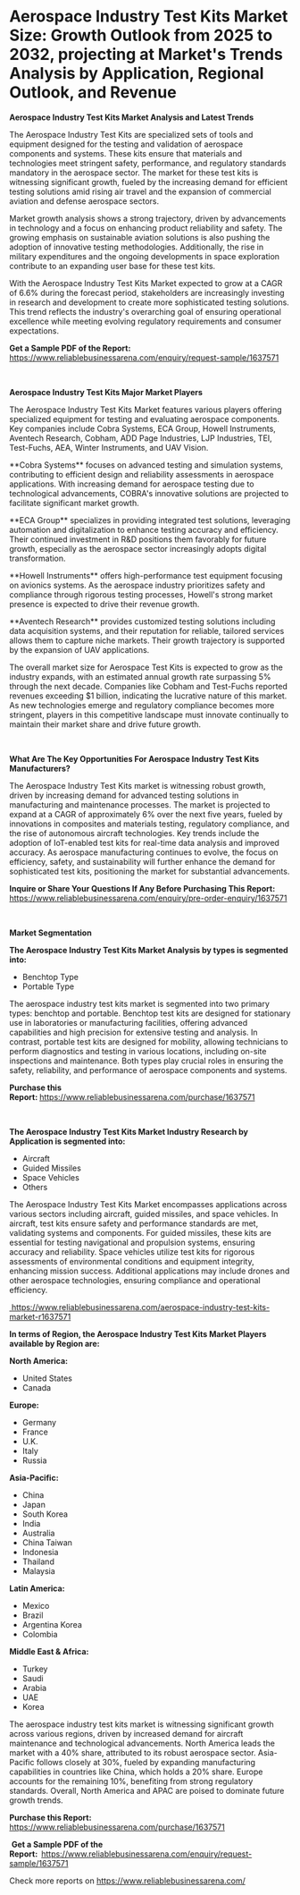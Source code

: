 <p><h1>Aerospace Industry Test Kits Market Size: Growth Outlook from 2025 to 2032, projecting at Market's Trends Analysis by Application, Regional Outlook, and Revenue</h1></p><p><strong>Aerospace Industry Test Kits Market Analysis and Latest Trends</strong></p>
<p><p>The Aerospace Industry Test Kits are specialized sets of tools and equipment designed for the testing and validation of aerospace components and systems. These kits ensure that materials and technologies meet stringent safety, performance, and regulatory standards mandatory in the aerospace sector. The market for these test kits is witnessing significant growth, fueled by the increasing demand for efficient testing solutions amid rising air travel and the expansion of commercial aviation and defense aerospace sectors.</p><p>Market growth analysis shows a strong trajectory, driven by advancements in technology and a focus on enhancing product reliability and safety. The growing emphasis on sustainable aviation solutions is also pushing the adoption of innovative testing methodologies. Additionally, the rise in military expenditures and the ongoing developments in space exploration contribute to an expanding user base for these test kits.</p><p>With the Aerospace Industry Test Kits Market expected to grow at a CAGR of 6.6% during the forecast period, stakeholders are increasingly investing in research and development to create more sophisticated testing solutions. This trend reflects the industry's overarching goal of ensuring operational excellence while meeting evolving regulatory requirements and consumer expectations.</p></p>
<p><strong>Get a Sample PDF of the Report:&nbsp;</strong> <a href="https://www.reliablebusinessarena.com/enquiry/request-sample/1637571?utm_campaign=2396&utm_medium=2&utm_source=Github&utm_content=ia&utm_term=23032025&utm_id=aerospace-industry-test-kits">https://www.reliablebusinessarena.com/enquiry/request-sample/1637571</a></p>
<p>&nbsp;</p>
<p><strong>Aerospace Industry Test Kits Major Market Players</strong></p>
<p><p>The Aerospace Industry Test Kits Market features various players offering specialized equipment for testing and evaluating aerospace components. Key companies include Cobra Systems, ECA Group, Howell Instruments, Aventech Research, Cobham, ADD Page Industries, LJP Industries, TEI, Test-Fuchs, AEA, Winter Instruments, and UAV Vision.</p><p>**Cobra Systems** focuses on advanced testing and simulation systems, contributing to efficient design and reliability assessments in aerospace applications. With increasing demand for aerospace testing due to technological advancements, COBRA's innovative solutions are projected to facilitate significant market growth.</p><p>**ECA Group** specializes in providing integrated test solutions, leveraging automation and digitalization to enhance testing accuracy and efficiency. Their continued investment in R&D positions them favorably for future growth, especially as the aerospace sector increasingly adopts digital transformation.</p><p>**Howell Instruments** offers high-performance test equipment focusing on avionics systems. As the aerospace industry prioritizes safety and compliance through rigorous testing processes, Howell's strong market presence is expected to drive their revenue growth.</p><p>**Aventech Research** provides customized testing solutions including data acquisition systems, and their reputation for reliable, tailored services allows them to capture niche markets. Their growth trajectory is supported by the expansion of UAV applications.</p><p>The overall market size for Aerospace Test Kits is expected to grow as the industry expands, with an estimated annual growth rate surpassing 5% through the next decade. Companies like Cobham and Test-Fuchs reported revenues exceeding $1 billion, indicating the lucrative nature of this market. As new technologies emerge and regulatory compliance becomes more stringent, players in this competitive landscape must innovate continually to maintain their market share and drive future growth.</p></p>
<p>&nbsp;</p>
<p><strong>What Are The Key Opportunities For Aerospace Industry Test Kits Manufacturers?</strong></p>
<p><p>The Aerospace Industry Test Kits market is witnessing robust growth, driven by increasing demand for advanced testing solutions in manufacturing and maintenance processes. The market is projected to expand at a CAGR of approximately 6% over the next five years, fueled by innovations in composites and materials testing, regulatory compliance, and the rise of autonomous aircraft technologies. Key trends include the adoption of IoT-enabled test kits for real-time data analysis and improved accuracy. As aerospace manufacturing continues to evolve, the focus on efficiency, safety, and sustainability will further enhance the demand for sophisticated test kits, positioning the market for substantial advancements.</p></p>
<p><strong>Inquire or Share Your Questions If Any Before Purchasing This Report:</strong> <a href="https://www.reliablebusinessarena.com/enquiry/pre-order-enquiry/1637571?utm_campaign=2396&utm_medium=2&utm_source=Github&utm_content=ia&utm_term=23032025&utm_id=aerospace-industry-test-kits">https://www.reliablebusinessarena.com/enquiry/pre-order-enquiry/1637571</a></p>
<p>&nbsp;</p>
<p><strong>Market Segmentation</strong></p>
<p><strong>The Aerospace Industry Test Kits Market Analysis by types is segmented into:</strong></p>
<p><ul><li>Benchtop Type</li><li>Portable Type</li></ul></p>
<p><p>The aerospace industry test kits market is segmented into two primary types: benchtop and portable. Benchtop test kits are designed for stationary use in laboratories or manufacturing facilities, offering advanced capabilities and high precision for extensive testing and analysis. In contrast, portable test kits are designed for mobility, allowing technicians to perform diagnostics and testing in various locations, including on-site inspections and maintenance. Both types play crucial roles in ensuring the safety, reliability, and performance of aerospace components and systems.</p></p>
<p><strong>Purchase this Report:&nbsp;</strong><a href="https://www.reliablebusinessarena.com/purchase/1637571?utm_campaign=2396&utm_medium=2&utm_source=Github&utm_content=ia&utm_term=23032025&utm_id=aerospace-industry-test-kits">https://www.reliablebusinessarena.com/purchase/1637571</a></p>
<p>&nbsp;</p>
<p><strong>The Aerospace Industry Test Kits Market Industry Research by Application is segmented into:</strong></p>
<p><ul><li>Aircraft</li><li>Guided Missiles</li><li>Space Vehicles</li><li>Others</li></ul></p>
<p><p>The Aerospace Industry Test Kits Market encompasses applications across various sectors including aircraft, guided missiles, and space vehicles. In aircraft, test kits ensure safety and performance standards are met, validating systems and components. For guided missiles, these kits are essential for testing navigational and propulsion systems, ensuring accuracy and reliability. Space vehicles utilize test kits for rigorous assessments of environmental conditions and equipment integrity, enhancing mission success. Additional applications may include drones and other aerospace technologies, ensuring compliance and operational efficiency.</p></p>
<p><a href="https://www.reliablebusinessarena.com/aerospace-industry-test-kits-market-r1637571?utm_campaign=2396&utm_medium=2&utm_source=Github&utm_content=ia&utm_term=23032025&utm_id=aerospace-industry-test-kits">&nbsp;https://www.reliablebusinessarena.com/aerospace-industry-test-kits-market-r1637571</a></p>
<p><strong>In terms of Region, the Aerospace Industry Test Kits Market Players available by Region are:</strong></p>
<p>
    <p> <strong> North America: </strong>
        <ul>
            <li>United States</li>
            <li>Canada</li>
        </ul>
        </p> 
    <p> <strong> Europe: </strong>
        <ul>
            <li>Germany</li>
            <li>France</li>
            <li>U.K.</li>
            <li>Italy</li>
            <li>Russia</li>
        </ul>
        </p> 
    <p> <strong> Asia-Pacific: </strong>
        <ul>
            <li>China</li>
            <li>Japan</li>
            <li>South Korea</li>
            <li>India</li>
            <li>Australia</li>
            <li>China Taiwan</li>
            <li>Indonesia</li>
            <li>Thailand</li>
            <li>Malaysia</li>
        </ul>
        </p> 
    <p> <strong> Latin America: </strong>
        <ul>
            <li>Mexico</li>
            <li>Brazil</li>
            <li>Argentina Korea</li>
            <li>Colombia</li>
        </ul>
        </p> 
    <p> <strong> Middle East & Africa: </strong>
        <ul>
            <li>Turkey</li>
            <li>Saudi</li>
            <li>Arabia</li>
            <li>UAE</li>
            <li>Korea</li>
        </ul>
    </p>
    </p>
<p><p>The aerospace industry test kits market is witnessing significant growth across various regions, driven by increased demand for aircraft maintenance and technological advancements. North America leads the market with a 40% share, attributed to its robust aerospace sector. Asia-Pacific follows closely at 30%, fueled by expanding manufacturing capabilities in countries like China, which holds a 20% share. Europe accounts for the remaining 10%, benefiting from strong regulatory standards. Overall, North America and APAC are poised to dominate future growth trends.</p></p>
<p><strong>Purchase this Report: </strong><a href="https://www.reliablebusinessarena.com/purchase/1637571?utm_campaign=2396&utm_medium=2&utm_source=Github&utm_content=ia&utm_term=23032025&utm_id=aerospace-industry-test-kits">https://www.reliablebusinessarena.com/purchase/1637571</a></p>
<p>&nbsp;<strong>Get a Sample PDF of the Report:&nbsp;&nbsp;</strong><a href="https://www.reliablebusinessarena.com/enquiry/request-sample/1637571?utm_campaign=2396&utm_medium=2&utm_source=Github&utm_content=ia&utm_term=23032025&utm_id=aerospace-industry-test-kits">https://www.reliablebusinessarena.com/enquiry/request-sample/1637571</a></p>
<p><strong></strong></p>
<p>Check more reports on <a href="https://www.reliablebusinessarena.com/?utm_campaign=2396&utm_medium=2&utm_source=Github&utm_content=ia&utm_term=23032025&utm_id=aerospace-industry-test-kits">https://www.reliablebusinessarena.com/</a></p>